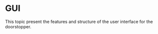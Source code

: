 <show-structure for="chapter" depth="2"/>

# GUI
This topic present the features and structure of the user interface for the doorstopper.
